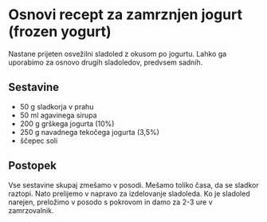 # Osnovi recept za zamrznjen jogurt (frozen yogurt)

Nastane prijeten osvežilni sladoled z okusom po jogurtu. Lahko ga uporabimo za osnovo drugih sladoledov, predvsem sadnih.

## Sestavine

 * 50 g sladkorja v prahu
 * 50 ml agavinega sirupa
 * 200 g grškega jogurta (10%)
 * 250 g navadnega tekočega jogurta (3,5%)
 * ščepec soli

## Postopek
 
Vse sestavine skupaj zmešamo v posodi. Mešamo toliko časa, da se sladkor raztopi. Nato prelijemo v napravo za izdelovanje sladoleda. Ko je sladoled narejen, preložimo v posodo s pokrovom in damo za 2-3 ure v zamrzovalnik.
